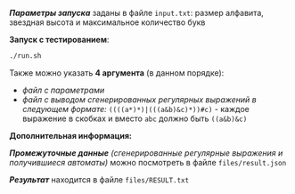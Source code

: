 __*Параметры запуска*__ заданы в файле ```input.txt```: размер алфавита, звездная высота и максимальное количество букв  

__Запуск с тестированием__: 
```bash
./run.sh
```

Также можно указать __4 аргумента__ (в данном порядке): 
  - _файл с параметрами_
  - _файл с выводом сгенерированных регулярных выражений в следующем формате:_
```((((a*)*)|(((a&b)&c)*))#c)``` - каждое выражение в скобках и вместо ```abc``` должно быть ```((a&b)&c)```

__Дополнительная информация:__  

__*Промежуточные данные*__ _(сгенерированные регулярные выражения и получившиеся автоматы)_ можно посмотреть в файле ```files/result.json```

__*Результат*__ находится в файле ```files/RESULT.txt```
